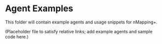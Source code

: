 # Agent Examples

This folder will contain example agents and usage snippets for nMapping+.

(Placeholder file to satisfy relative links; add example agents and sample code here.)
